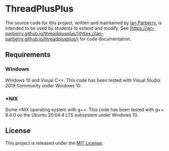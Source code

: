# ThreadPlusPlus

The source code for this project, written and maintained by
[Ian Parberry](http://ianparberry.com), is intended to be used by students to
extend and modify. See 
[https://ian-parberry.github.io/threadplusplus/](https://ian-parberry.github.io/threadplusplus/)
for code documentation.

## Requirements
### Windows
Windows 10 and Visual C++.
This code has been tested with Visual Studio 2019 Community under Windows 10.

### *NIX
Some *NIX operating system with g++.
This code has been tested with g++ 9.4.0 on the Ubuntu 20.04.4 LTS subsystem under Windows 10.

## License

This project is released under the
[MIT License](https://github.com/Ian-Parberry/threadplusplus/blob/master/LICENSE).
